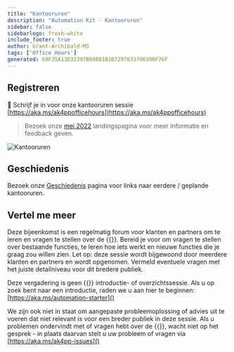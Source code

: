 ```yaml
---
title: "Kantooruren"
description: "Automation Kit - Kantooruren"
sidebar: false
sidebarlogo: fresh-white
include_footer: true
author: Grant-Archibald-MS
tags: ['Office Hours']
generated: 69F35A13D32397B69B81B3B7297833706396F76F
---
```


## Registreren

<g-emoji class="g-emoji" alias="calendar" fallback-src="https://github.githubassets.com/images/icons/emoji/unicode/1f4c6.png">📆</g-emoji> Schrijf je in voor onze kantooruren sessie [https://aka.ms/ak4ppofficehours](https://aka.ms/ak4ppofficehours)

> Bezoek onze [mei 2022](/nl/office-hours/november-2022) landingspagina voor meer informatie en feedback geven.

![Kantooruren](/images/office-hours.png)

## Geschiedenis

Bezoek onze [Geschiedenis](/nl/office-hours/history) pagina voor links naar eerdere / geplande kantooruren.

## Vertel me meer

Deze bijeenkomst is een regelmatig forum voor klanten en partners om te leren en vragen te stellen over de {{<product-name>}}. Bereid je voor om vragen te stellen over bestaande functies, te leren hoe iets werkt en nieuwe functies die je graag zou willen zien. Let op: deze sessie wordt bijgewoond door meerdere klanten en partners en wordt opgenomen. Vermeld eventuele vragen met het juiste detailniveau voor dit bredere publiek.

Deze vergadering is geen {{<product-name>}} introductie- of overzichtssessie. Als u op zoek bent naar een introductie, raden we u aan hier te beginnen: [https://aka.ms/automation-starter]()

We zijn ook niet in staat om aangepaste probleemoplossing of advies uit te voeren dat niet relevant is voor een breder publiek in deze sessie. Als u problemen ondervindt met of vragen hebt over de {{<product-name>}}, wacht niet op het gesprek - in plaats daarvan stelt u uw probleem of vragen via [https://aka.ms/ak4pp-issues]()
